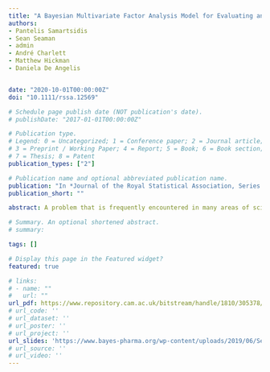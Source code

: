 ```yaml
---
title: "A Bayesian Multivariate Factor Analysis Model for Evaluating an Intervention by Using Observational Time Series Data on Multiple Outcomes"
authors:
- Pantelis Samartsidis
- Sean Seaman
- admin
- André Charlett
- Matthew Hickman
- Daniela De Angelis


date: "2020-10-01T00:00:00Z"
doi: "10.1111/rssa.12569"

# Schedule page publish date (NOT publication's date).
# publishDate: "2017-01-01T00:00:00Z"

# Publication type.
# Legend: 0 = Uncategorized; 1 = Conference paper; 2 = Journal article;
# 3 = Preprint / Working Paper; 4 = Report; 5 = Book; 6 = Book section;
# 7 = Thesis; 8 = Patent
publication_types: ["2"]

# Publication name and optional abbreviated publication name.
publication: "In *Journal of the Royal Statistical Association, Series A*"
publication_short: ""

abstract: A problem that is frequently encountered in many areas of scientific research is that of estimating the effect of a non-randomized binary intervention on an outcome of interest by using time series data on units that received the intervention (‘treated’) and units that did not (‘controls’). One popular estimation method in this setting is based on the factor analysis (FA) model. The FA model is fitted to the preintervention outcome data on treated units and all the outcome data on control units, and the counterfactual treatment-free post-intervention outcomes of the former are predicted from the fitted model. Intervention effects are estimated as the observed outcomes minus these predicted counterfactual outcomes. We propose a model that extends the FA model for estimating intervention effects by jointly modelling the multiple outcomes to exploit shared variability, and assuming an auto-regressive structure on factors to account for temporal correlations in the outcome. Using simulation studies, we show that the method proposed can improve the precision of the intervention effect estimates and achieve better control of the type I error rate (compared with the FA model), especially when either the number of preintervention measurements or the number of control units is small. We apply our method to estimate the effect of stricter alcohol licensing policies on alcohol-related harms.

# Summary. An optional shortened abstract.
# summary: 

tags: []

# Display this page in the Featured widget?
featured: true

# links:
# - name: ""
#   url: ""
url_pdf: https://www.repository.cam.ac.uk/bitstream/handle/1810/305378/rssa.12569.pdf?sequence=3&isAllowed=y
# url_code: ''
# url_dataset: ''
# url_poster: ''
# url_project: ''
url_slides: 'https://www.bayes-pharma.org/wp-content/uploads/2019/06/Session-1-3-Pantelis-Samartsidi.pdf'
# url_source: ''
# url_video: ''
---
```






